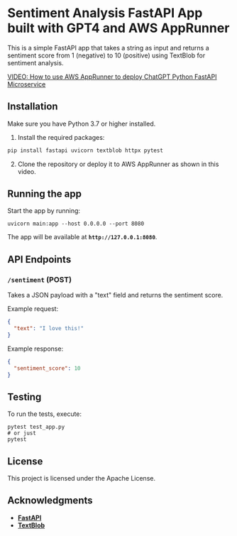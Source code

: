 # Sentiment Analysis FastAPI App built with GPT4 and AWS AppRunner

This is a simple FastAPI app that takes a string as input and returns a sentiment score from 1 (negative) to 10 (positive) using TextBlob for sentiment analysis.

[VIDEO: How to use AWS AppRunner to deploy ChatGPT Python FastAPI Microservice](https://youtu.be/HtIdxjZFSGU?t=16)

## Installation

Make sure you have Python 3.7 or higher installed.

1. Install the required packages:

```bash
pip install fastapi uvicorn textblob httpx pytest
```

2. Clone the repository or deploy it to AWS AppRunner as shown in this video.


## **Running the app**

Start the app by running:

```
uvicorn main:app --host 0.0.0.0 --port 8080
```

The app will be available at **`http://127.0.0.1:8080`**.


## **API Endpoints**

### **`/sentiment` (POST)**

Takes a JSON payload with a "text" field and returns the sentiment score.

Example request:

```json
{
  "text": "I love this!"
}
```

Example response:

```json
{
  "sentiment_score": 10
}

```

## **Testing**

To run the tests, execute:

```
pytest test_app.py
# or just
pytest
```

## **License**

This project is licensed under the Apache License.

## **Acknowledgments**

- **[FastAPI](https://fastapi.tiangolo.com/)**
- **[TextBlob](https://textblob.readthedocs.io/)**

